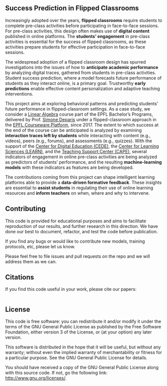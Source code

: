 ## Success Prediction in Flipped Classrooms

Increasingly adopted over the years, **flipped classrooms** require students to complete pre-class activities before participating in face-to-face sessions. For pre-class activities, this design often makes use of **digital content** published in online platforms. The **students’ engagement** in pre-class activities is essential for the success of flipped classrooms, as these activities prepare students for effective participation in face-to-face sessions.

The widespread adoption of a flipped classroom design has spurred investigations into the issues of how to **anticipate academic performance** by analyzing digital traces, gathered from students in pre-class activities. Student success prediction, where a model forecasts future performance of students as they interact online, is a primary goal. Trustworthy **early predictions** enable effective content personalization and adaptive teaching interventions.

This project aims at exploring behavioral patterns and predicting students’ future performance in flipped-classroom settings. As a case study, we consider a [Linear Algebra](https://www.epfl.ch/education/teaching/fr/soutien-a-lenseignement/recherche-et-developpement/exemples-de-projets/classe-inversee/) course part of the EPFL Bachelor’s Programs, delivered by Prof. [Simone Deparis](https://people.epfl.ch/simone.deparis) under a flipped-classroom approach in the [EPFL Courseware Platform](https://courseware.epfl.ch/courses/course-v1:EPFL+AlgebreLineaire+2019/course/), since 2017. The extent to which success at the end of the course can be anticipated is analyzed by examining **interaction traces left by students** while interacting with content (e.g., videos), peers (e.g., forums), and assessments (e.g., quizzes). With the support of the [Center for Digital Education (CEDE)](https://www.epfl.ch/education/educational-initiatives/cede/), the [Center for Learning Sciences (LEARN)](https://www.epfl.ch/education/educational-initiatives/home/), and the [Teaching Support Center (CAPE)](https://www.epfl.ch/education/teaching/teaching-support/who-are-we/), several indicators of engagement in online pre-class activities are being analyzed as predictors of students’ performance, and the resulting **machine-learning models** with these indicators as features are being developed.

The contributions coming from this project can shape intelligent learning platforms able to provide a **data-driven formative feedback**. These insights are essential to **assist students** in regulating their use of online learning resources and **inform teachers** on when, where and why to intervene.

## Contributing 

This code is provided for educational purposes and aims to facilitate reproduction of our results, and further research 
in this direction. We have done our best to document, refactor, and test the code before publication.

If you find any bugs or would like to contribute new models, training protocols, etc, please let us know.

Please feel free to file issues and pull requests on the repo and we will address them as we can.

## Citations
If you find this code useful in your work, please cite our papers:

```
```

## License
This code is free software: you can redistribute it and/or modify it under the terms of the GNU General Public License as published by the Free Software Foundation, either version 3 of the License, or (at your option) any later version.

This software is distributed in the hope that it will be useful, but without any warranty; without even the implied warranty of merchantability or fitness for a particular purpose. See the GNU General Public License for details.

You should have received a copy of the GNU General Public License along with this source code. If not, go the following link: http://www.gnu.org/licenses/.


